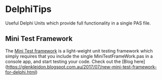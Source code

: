 # DelphiTips
Useful Delphi Units which provide full functionality in a single PAS file.

## Mini Test Framework
The [Mini Test framework](wiki/Mini-Test-Framework) is a light-weight unit testing framework which simply requires that you
include the single MiniTestFrameWork.pas in a console app, and start testing your code.
Check out the [Blog here] (https://glenkleidon.blogspot.com.au/2017/07/new-mini-test-framework-for-delphi.html)

